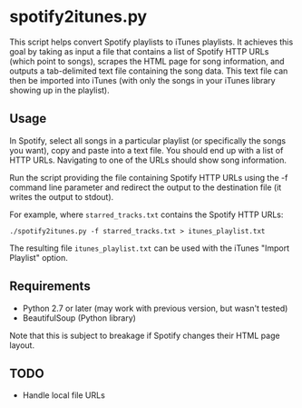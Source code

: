 spotify2itunes.py
====================

This script helps convert Spotify playlists to iTunes playlists. It
achieves this goal by taking as input a file that contains a list of
Spotify HTTP URLs (which point to songs), scrapes the HTML page for
song information, and outputs a tab-delimited text file containing the
song data. This text file can then be imported into iTunes (with only
the songs in your iTunes library showing up in the playlist).

Usage
-----

In Spotify, select all songs in a particular playlist (or specifically
the songs you want), copy and paste into a text file.  You should end
up with a list of HTTP URLs.  Navigating to one of the URLs should
show song information.

Run the script providing the file containing Spotify HTTP URLs using
the -f command line parameter and redirect the output to the
destination file (it writes the output to stdout).

For example, where `starred_tracks.txt` contains the Spotify HTTP URLs:

    ./spotify2itunes.py -f starred_tracks.txt > itunes_playlist.txt

The resulting file `itunes_playlist.txt` can be used with the iTunes
"Import Playlist" option.

Requirements
------------

* Python 2.7 or later (may work with previous version, but wasn't tested)
* BeautifulSoup (Python library)

Note that this is subject to breakage if Spotify changes their HTML page layout.

TODO
----

* Handle local file URLs
